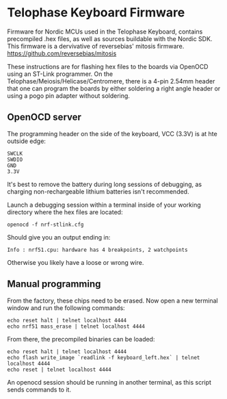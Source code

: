 # Telophase Keyboard Firmware
Firmware for Nordic MCUs used in the Telophase Keyboard, contains precompiled .hex files, as well as sources buildable with the Nordic SDK.
This firmware is a dervivative of reversebias' mitosis firmware.
https://github.com/reversebias/mitosis

These instructions are for flashing hex files to the boards via OpenOCD using an ST-Link programmer. On the Telophase/Meiosis/Helicase/Centromere, there is a 4-pin 2.54mm header that one can program the boards by either soldering a right angle header or using a pogo pin adapter without soldering.
## OpenOCD server
The programming header on the side of the keyboard, VCC (3.3V) is at hte outside edge:
```
SWCLK
SWDIO
GND
3.3V
```
It's best to remove the battery during long sessions of debugging, as charging non-rechargeable lithium batteries isn't recommended.

Launch a debugging session within a terminal inside of your working directory where the hex files are located:
```
openocd -f nrf-stlink.cfg
```
Should give you an output ending in:
```
Info : nrf51.cpu: hardware has 4 breakpoints, 2 watchpoints
```
Otherwise you likely have a loose or wrong wire.


## Manual programming
From the factory, these chips need to be erased. Now open a new terminal window and run the following commands:
```
echo reset halt | telnet localhost 4444
echo nrf51 mass_erase | telnet localhost 4444
```
From there, the precompiled binaries can be loaded:
```
echo reset halt | telnet localhost 4444
echo flash write_image `readlink -f keyboard_left.hex` | telnet localhost 4444
echo reset | telnet localhost 4444
```

An openocd session should be running in another terminal, as this script sends commands to it.
